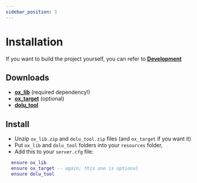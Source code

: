 ```yaml
---
sidebar_position: 1
---
```


# Installation

If you want to build the project yourself, you can refer to **[Development](https://dolutattoo.github.io/docs/dolu_tool/development)**

## Downloads

- **[ox_lib](https://github.com/overextended/ox_lib/releases/latest)** (required dependency!)
- **[ox_target](https://github.com/overextended/ox_target/releases/latest)** (optional)
- **[dolu_tool](https://github.com/dolutattoo/dolu_tool/releases/latest)**

## Install

- Unzip `ox_lib.zip` and `dolu_tool.zip` files (and `ox_target` if you want it)
- Put `ox_lib` and `dolu_tool` folders into your `resources` folder,
- Add this to your `server.cfg` file:
```lua
  ensure ox_lib
  ensure ox_target -- again, this one is optional
  ensure dolu_tool
```
